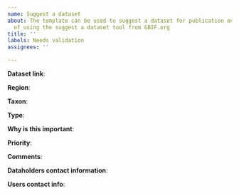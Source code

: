 ```yaml
---
name: Suggest a dataset
about: The template can be used to suggest a dataset for publication on GBIF instead
  of using the suggest a dataset tool from GBIF.org
title: ''
labels: Needs validation
assignees: ''

---
```


<!-- Please fill in each of the sections below. Region can be country or region. Taxon can be one taxon, multiple taxa or groups. Type is the dataset type: checklist, sampling event, occurrence or metadata-only. Please assign labels accordingly e.g., which country the data is about (data-from-...), country that host the data (data-from-...), region relevant for the data source, and thematic labels (eDNA, Soil, Health etc.)  -->

**Dataset link**: 

**Region**: 

**Taxon**: 

**Type**: 

**Why is this important**: 

**Priority**: 

**Comments**: 

**Dataholders contact information**: 

**Users contact info**:
